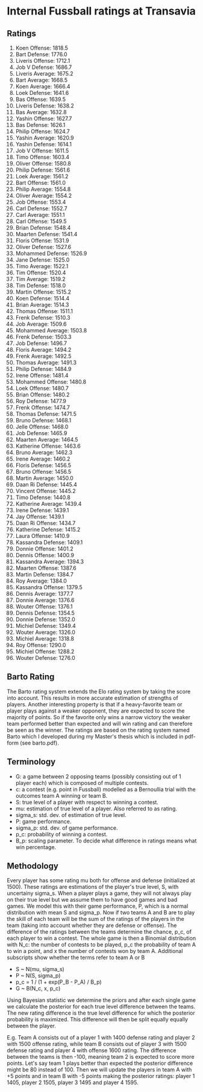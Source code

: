 # Internal Fussball ratings at Transavia
## Ratings
1. Koen Offense: 1818.5 
2. Bart Defense: 1776.0 
3. Liveris Offense: 1712.1 
4. Job V Defense: 1686.7 
5. Liveris Average: 1675.2 
6. Bart Average: 1668.5 
7. Koen Average: 1666.4 
8. Loek Defense: 1641.6 
9. Bas Offense: 1639.5 
10. Liveris Defense: 1638.2 
11. Bas Average: 1632.8 
12. Yashin Offense: 1627.7 
13. Bas Defense: 1626.1 
14. Philip Offense: 1624.7 
15. Yashin Average: 1620.9 
16. Yashin Defense: 1614.1 
17. Job V Offense: 1611.5 
18. Timo Offense: 1603.4 
19. Oliver Offense: 1580.8 
20. Philip  Defense: 1561.6 
21. Loek Average: 1561.2 
22. Bart Offense: 1561.0 
23. Philip Average: 1554.8 
24. Oliver Average: 1554.2 
25. Job Offense: 1553.4 
26. Carl Defense: 1552.7 
27. Carl Average: 1551.1 
28. Carl Offense: 1549.5 
29. Brian Defense: 1548.4 
30. Maarten Defense: 1541.4 
31. Floris Offense: 1531.9 
32. Oliver Defense: 1527.6 
33. Mohammed Defense: 1526.9 
34. Jane Defense: 1525.0 
35. Timo Average: 1522.1 
36. Tim Offense: 1520.4 
37. Tim Average: 1519.2 
38. Tim Defense: 1518.0 
39. Martin Offense: 1515.2 
40. Koen Defense: 1514.4 
41. Brian Average: 1514.3 
42. Thomas Offense: 1511.1 
43. Frenk Defense: 1510.3 
44. Job Average: 1509.6 
45. Mohammed Average: 1503.8 
46. Frenk  Defense: 1503.3 
47. Job  Defense: 1496.7 
48. Floris Average: 1494.2 
49. Frenk Average: 1492.5 
50. Thomas Average: 1491.3 
51. Philip Defense: 1484.9 
52. Irene Offense: 1481.4 
53. Mohammed Offense: 1480.8 
54. Loek Offense: 1480.7 
55. Brian Offense: 1480.2 
56. Roy Defense: 1477.9 
57. Frenk Offense: 1474.7 
58. Thomas Defense: 1471.5 
59. Bruno Defense: 1468.1 
60. Jelle Offense: 1468.0 
61. Job Defense: 1465.9 
62. Maarten Average: 1464.5 
63. Katherine Offense: 1463.6 
64. Bruno Average: 1462.3 
65. Irene Average: 1460.2 
66. Floris Defense: 1456.5 
67. Bruno Offense: 1456.5 
68. Martin Average: 1450.0 
69. Daan Ri Defense: 1445.4 
70. Vincent Offense: 1445.2 
71. Timo Defense: 1440.8 
72. Katherine Average: 1439.4 
73. Irene Defense: 1439.1 
74. Jay Offense: 1439.1 
75. Daan Ri Offense: 1434.7 
76. Katherine Defense: 1415.2 
77. Laura Offense: 1410.9 
78. Kassandra Defense: 1409.1 
79. Donnie Offense: 1401.2 
80. Dennis Offense: 1400.9 
81. Kassandra Average: 1394.3 
82. Maarten Offense: 1387.6 
83. Martin Defense: 1384.7 
84. Roy Average: 1384.0 
85. Kassandra Offense: 1379.5 
86. Dennis Average: 1377.7 
87. Donnie Average: 1376.6 
88. Wouter Offense: 1376.1 
89. Dennis Defense: 1354.5 
90. Donnie Defense: 1352.0 
91. Michiel Defense: 1349.4 
92. Wouter Average: 1326.0 
93. Michiel Average: 1318.8 
94. Roy Offense: 1290.0 
95. Michiel Offense: 1288.2 
96. Wouter Defense: 1276.0 

## Barto Rating
The Barto rating system extends the Elo rating system by taking the score into account. This results in more accurate estimation of strengths of players. Another interesting property is that if a heavy-favorite team or player plays against a weaker opponent, they are expected to score the majority of points. So if the favorite only wins a narrow victory the weaker team performed better than expected and will win rating and can therefore be seen as the winner. The ratings are based on the rating system named Barto which I developed during my Master's thesis which is included in pdf-form (see barto.pdf).
## Terminology
- G: a game between 2 opposing teams (possibly consisting out of 1 player each) which is composed of multiple contests.
- c: a contest (e.g. point in Fussball) modelled as a Bernoullia trial with the outcomes team A winning or team B.
- S: true level of a player with respect to winning a contest.
- mu: estimation of true level of a player. Also referred to as rating.
- sigma_s: std. dev. of estimation of true level.
- P: game performance.
- sigma_p: std. dev. of game performance.
- p_c: probability of winning a contest.
- B_p: scaling parameter. To decide what difference in ratings means what win percentage.
## Methodology
Every player has some rating mu both for offense and defense (initialized at 1500). These ratings are estimations of the player's true level, S, with uncertainy sigma_s. When a player plays a game, they will not always play on their true level but we assume them to have good games and bad games. We model this with their game performance, P, which is a normal distribution with mean S and sigma_p. Now if two teams A and B are to play the skill of each team will be the sum of the ratings of the players in the team (taking into account whether they are defense or offense). The difference of the ratings between the teams determine the chance, p_c, of each player to win a contest. The whole game is then a Binomial distribution with N_c: the number of contests to be played, p_c the probability of team A to win a point, and x the number of contests won by team A. Additional subscripts show whether the terms refer to team A or B
- S ~ N(mu, sigma_s)
- P ~ N(S, sigma_p)
- p_c = 1 / (1 + exp(P_B - P_A) / B_p)
- G ~ B(N_c, x, p_c)

Using Bayesian statistic we determine the priors and after each single game we calculate the posterior for each true level difference between the teams. The new rating difference is the true level difference for which the posterior probability is maximized. This difference will then be split equally equally between the player. 

E.g. Team A consists out of a player 1 with 1400 defense rating and player 2 with 1500 offense rating, while team B consists out of player 3 with 1500 defense rating and player 4 with offense 1600 rating. The difference between the teams is then -100, meaning team 2 is expected to score more points. Let's say team 1 plays better than expected the posterior difference might be 80 instead of 100. Then we will update the players in team A with +5 points and in team B with -5 points making the posterior ratings: player 1 1405, player 2 1505, player 3 1495 and player 4 1595.